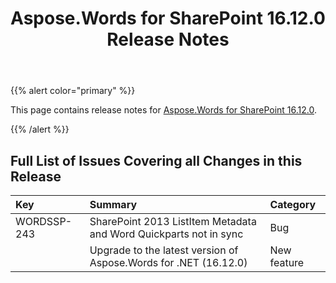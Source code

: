 ﻿---
title: Aspose.Words for SharePoint 16.12.0 Release Notes
articleTitle: Aspose.Words for SharePoint 16.12.0 Release Notes
linktitle: Aspose.Words for SharePoint 16.12.0 Release Notes
description: "Aspose.Words for SharePoint 16.12.0 Release Notes – the latest updates and fixes."
type: docs
weight: 10
url: /sharepoint/aspose-words-for-sharepoint-16-12-0-release-notes/
---

{{% alert color="primary" %}}

This page contains release notes for [Aspose.Words for SharePoint 16.12.0](https://downloads.aspose.com/words/sharepoint/new-releases/aspose.words-for-sharepoint-16.12.0/).

{{% /alert %}}

## Full List of Issues Covering all Changes in this Release

|Key |Summary |Category |
| :- | :- | :- |
|WORDSSP-243 |SharePoint 2013 ListItem Metadata and Word Quickparts not in sync |Bug |
| |Upgrade to the latest version of Aspose.Words for .NET (16.12.0) |New feature |

